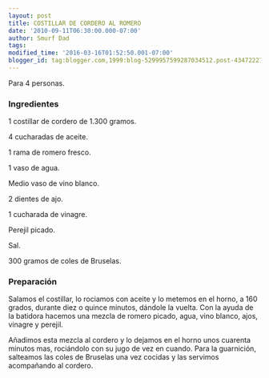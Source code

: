 ```yaml
---
layout: post
title: COSTILLAR DE CORDERO AL ROMERO
date: '2010-09-11T06:30:00.000-07:00'
author: Smurf Dad
tags: 
modified_time: '2016-03-16T01:52:50.001-07:00'
blogger_id: tag:blogger.com,1999:blog-5299957599287034512.post-4347222782260988624
---
```


Para 4 personas.

<h3>Ingredientes</h3>

1 costillar de cordero de 1.300 gramos.

4 cucharadas de aceite.

1 rama de romero fresco.

1 vaso de agua.

Medio vaso de vino blanco.

2 dientes de ajo.

1 cucharada de vinagre.

Perejil picado.

Sal.

300 gramos de coles de Bruselas.

<h3>Preparación</h3>

Salamos el costillar, lo rociamos con aceite y lo metemos en el horno, a 160 grados, durante diez o quince minutos, dándole la vuelta. Con la ayuda de la batidora hacemos una mezcla de romero picado, agua, vino blanco, ajos, vinagre y perejil.

Añadimos esta mezcla al cordero y lo dejamos en el horno unos cuarenta minutos mas, rociándolo con su jugo de vez en cuando. Para la guarnición, salteamos las coles de Bruselas una vez cocidas y las servimos acompañando al cordero.

